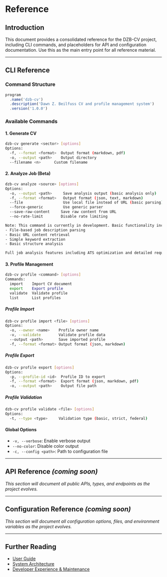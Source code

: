 # Reference

## Introduction

This document provides a consolidated reference for the DZB-CV project, including CLI commands, and placeholders for API and configuration documentation. Use this as the main entry point for all reference material.

---

## CLI Reference

### Command Structure
```typescript
program
  .name('dzb-cv')
  .description('Dawn Z. Beilfuss CV and profile management system')
  .version('1.0.0')
```

### Available Commands

#### 1. Generate CV
```bash
dzb-cv generate <sector> [options]
Options:
  -f, --format <format>  Output format (markdown, pdf)
  -o, --output <path>    Output directory
  --filename <n>      Custom filename
```

#### 2. Analyze Job (Beta)
```bash
dzb-cv analyze <source> [options]
Options:
  -o, --output <path>     Save analysis output (basic analysis only)
  -f, --format <format>   Output format (json, text, markdown)
  --file                  Use local file instead of URL (basic parsing)
  --force-generic         Use generic parser
  --save-raw-content     Save raw content from URL
  --no-rate-limit        Disable rate limiting

Note: This command is currently in development. Basic functionality includes:
- File-based job description parsing
- Basic URL content retrieval
- Simple keyword extraction
- Basic structure analysis

Full job analysis features including ATS optimization and detailed requirement extraction are planned for future releases.
```

#### 3. Profile Management
```bash
dzb-cv profile <command> [options]
Commands:
  import    Import CV document
  export    Export profile
  validate  Validate profile
  list      List profiles
```

##### Profile Import
```bash
dzb-cv profile import <file> [options]
Options:
  -o, --owner <name>    Profile owner name
  -v, --validate        Validate profile data
  --output <path>       Save imported profile
  -f, --format <format> Output format (json, markdown)
```

##### Profile Export
```bash
dzb-cv profile export [options]
Options:
  -p, --profile-id <id>  Profile ID to export
  -f, --format <format>  Export format (json, markdown, pdf)
  -o, --output <path>    Output file path
```

##### Profile Validation
```bash
dzb-cv profile validate <file> [options]
Options:
  -t, --type <type>     Validation type (basic, strict, federal)
```

#### Global Options
- `-v, --verbose`: Enable verbose output
- `--no-color`: Disable color output
- `-c, --config <path>`: Path to configuration file

---

## API Reference *(coming soon)*

_This section will document all public APIs, types, and endpoints as the project evolves._

---

## Configuration Reference *(coming soon)*

_This section will document all configuration options, files, and environment variables as the project evolves._

---

## Further Reading
- [User Guide](../user-guide/)
- [System Architecture](../technical/System-Architecture.md)
- [Developer Experience & Maintenance](../technical/Developer-Experience.md) 
